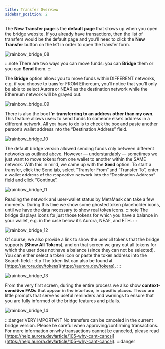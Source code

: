 ```yaml
---
title: Transfer Overview
sidebar_position: 2
---
```


The **New Transfer page** is the **default page** that shows up when you open the bridge website.
If you already have transactions, then the list of transfers would be the default page and you’ll need to click the **New Transfer** button on the left in order to open the transfer form.

![rainbow_bridge_08](/img/rainbow_bridge_08.png)

:::note
There are two ways you can move funds: you can **Bridge** them or you can **Send** them.
:::

The **Bridge** option allows you to move funds within DIFFERENT networks,
e.g. if you choose to transfer FROM Ethereum, you’ll notice that you’ll only be able
to select Aurora or NEAR as the destination network while the Ethereum network will be grayed out.

![rainbow_bridge_09](/img/rainbow_bridge_09.png)

There is also the box **I'm transferring to an address other than my own**.
This feature allows users to send funds to someone else’s address in a different network.
All you have to do is to check the box and paste another person’s wallet address into the “Destination Address” field.

![rainbow_bridge_10](/img/rainbow_bridge_10.png)

The default bridge version allowed sending funds only between different networks as outlined above.
However — understandably — sometimes we just want to move tokens from one wallet to another within the SAME network. With this in mind, we came up with the **Send** option.
To start a transfer, click the Send tab, select “Transfer From” and “Transfer To”, enter a wallet address of the respective network into the “Destination Address” field and click “Continue”.

![rainbow_bridge_11](/img/rainbow_bridge_11.png)

Reading the network and user-wallet status by MetaMask can take a few moments. During this time we show some ghosted token placeholder icons, until we have the data necessary to show real token icons.
:::note
The bridge displays icons for just those tokens for which you have a balance in your wallet, e.g. in the case below it’s Aurora, NEAR, and ETH.
:::

![rainbow_bridge_12](/img/rainbow_bridge_12.png)

Of course, we also provide a link to show the user all tokens that the bridge
supports (**Show All Tokens**), and on that screen we gray out all tokens for which the user does not have a balance (since they can not be selected).
You can either select a token icon or paste the token address into the Search field.
:::tip
The token list can also be found at [https://aurora.dev/tokens](https://aurora.dev/tokens).
:::

![rainbow_bridge_13](/img/rainbow_bridge_13.png)

From the very first screen, during the entire process we also
show **context-sensitive FAQs** that appear in the interface, in specific places.
These are little prompts that serve as useful reminders and warnings to ensure that you are fully informed of the bridge features and pitfalls.

![rainbow_bridge_14](/img/rainbow_bridge_14.png)

:::danger VERY IMPORTANT
No transfers can be canceled in the current bridge version.
Please be careful when approving/confirming transactions. For more information on why transactions cannot be canceled, please read [https://help.aurora.dev/article/105-why-cant-cancel](https://help.aurora.dev/article/105-why-cant-cancel).
:::danger
